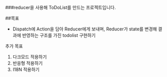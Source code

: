 ###reducer을 사용해 ToDoList를 만드는 프로젝트입니다.

##목표

- Dispatch에 Action을 담아 Reducer에게 보내며, Reducer가 state를 변경해 결과에 반영하는 구조를 가진 todolist 구현하기

추가 목표

1. 다크모드 적용하기
2. 반응형 적용하기
3. I18N 적용하기

